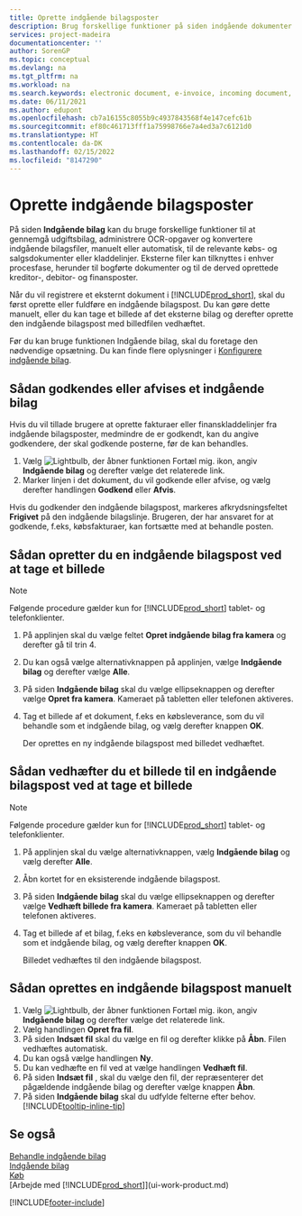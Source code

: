 ```yaml
---
title: Oprette indgående bilagsposter
description: Brug forskellige funktioner på siden indgående dokumenter til at gennemgå udgifts kvitteringer, administrere OCR-opgaver, konvertere indkommende dokumentfiler og vedhæfte eksterne filer.
services: project-madeira
documentationcenter: ''
author: SorenGP
ms.topic: conceptual
ms.devlang: na
ms.tgt_pltfrm: na
ms.workload: na
ms.search.keywords: electronic document, e-invoice, incoming document, OCR, ecommerce, document exchange, import invoice
ms.date: 06/11/2021
ms.author: edupont
ms.openlocfilehash: cb7a16155c8055b9c4937843568f4e147cefc61b
ms.sourcegitcommit: ef80c461713fff1a75998766e7a4ed3a7c6121d0
ms.translationtype: HT
ms.contentlocale: da-DK
ms.lasthandoff: 02/15/2022
ms.locfileid: "8147290"
---
```

# <a name="create-incoming-document-records"></a>Oprette indgående bilagsposter
På siden **Indgående bilag** kan du bruge forskellige funktioner til at gennemgå udgiftsbilag, administrere OCR-opgaver og konvertere indgående bilagsfiler, manuelt eller automatisk, til de relevante købs- og salgsdokumenter eller kladdelinjer. Eksterne filer kan tilknyttes i enhver procesfase, herunder til bogførte dokumenter og til de derved oprettede kreditor-, debitor- og finansposter.

Når du vil registrere et eksternt dokument i [!INCLUDE[prod_short](includes/prod_short.md)], skal du først oprette eller fuldføre en indgående bilagspost. Du kan gøre dette manuelt, eller du kan tage et billede af det eksterne bilag og derefter oprette den indgående bilagspost med billedfilen vedhæftet.

Før du kan bruge funktionen Indgående bilag, skal du foretage den nødvendige opsætning. Du kan finde flere oplysninger i [Konfigurere indgående bilag](across-how-setup-income-documents.md).

## <a name="to-approve-or-reject-an-incoming-document"></a>Sådan godkendes eller afvises et indgående bilag
Hvis du vil tillade brugere at oprette fakturaer eller finanskladdelinjer fra indgående bilagsposter, medmindre de er godkendt, kan du angive godkendere, der skal godkende posterne, før de kan behandles.

1. Vælg ![Lightbulb, der åbner funktionen Fortæl mig.](media/ui-search/search_small.png "Fortæl mig, hvad du vil foretage dig") ikon, angiv **Indgående bilag** og derefter vælge det relaterede link.
2. Marker linjen i det dokument, du vil godkende eller afvise, og vælg derefter handlingen **Godkend** eller **Afvis**.

Hvis du godkender den indgående bilagspost, markeres afkrydsningsfeltet **Frigivet** på den indgående bilagslinje. Brugeren, der har ansvaret for at godkende, f.eks, købsfakturaer, kan fortsætte med at behandle posten.

## <a name="to-create-an-incoming-document-record-by-taking-a-photo"></a>Sådan opretter du en indgående bilagspost ved at tage et billede
> [!NOTE]  
>   Følgende procedure gælder kun for [!INCLUDE[prod_short](includes/prod_short.md)] tablet- og telefonklienter.

1. På applinjen skal du vælge feltet **Opret indgående bilag fra kamera** og derefter gå til trin 4.
2. Du kan også vælge alternativknappen på applinjen, vælge **Indgående bilag** og derefter vælge **Alle**.
3. På siden **Indgående bilag** skal du vælge ellipseknappen og derefter vælge **Opret fra kamera**. Kameraet på tabletten eller telefonen aktiveres.
4. Tag et billede af et dokument, f.eks en købsleverance, som du vil behandle som et indgående bilag, og vælg derefter knappen **OK**.

    Der oprettes en ny indgående bilagspost med billedet vedhæftet.

## <a name="to-attach-an-image-to-an-incoming-document-record-by-taking-a-photo"></a>Sådan vedhæfter du et billede til en indgående bilagspost ved at tage et billede
> [!NOTE]  
>   Følgende procedure gælder kun for [!INCLUDE[prod_short](includes/prod_short.md)] tablet- og telefonklienter.

1. På applinjen skal du vælge alternativknappen, vælg **Indgående bilag** og vælg derefter **Alle**.
2. Åbn kortet for en eksisterende indgående bilagspost.
3. På siden **Indgående bilag** skal du vælge ellipseknappen og derefter vælge **Vedhæft billede fra kamera**. Kameraet på tabletten eller telefonen aktiveres.
4. Tag et billede af et bilag, f.eks en købsleverance, som du vil behandle som et indgående bilag, og vælg derefter knappen **OK**.

    Billedet vedhæftes til den indgående bilagspost.

## <a name="to-create-an-incoming-document-record-manually"></a>Sådan oprettes en indgående bilagspost manuelt
1. Vælg ![Lightbulb, der åbner funktionen Fortæl mig.](media/ui-search/search_small.png "Fortæl mig, hvad du vil foretage dig") ikon, angiv **Indgående bilag** og derefter vælge det relaterede link.
2. Vælg handlingen **Opret fra fil**.  
3. På siden **Indsæt fil** skal du vælge en fil og derefter klikke på **Åbn**. Filen vedhæftes automatisk.
4. Du kan også vælge handlingen **Ny**.
5. Du kan vedhæfte en fil ved at vælge handlingen **Vedhæft fil**.
6. På siden **Indsæt fil** , skal du vælge den fil, der repræsenterer det pågældende indgående bilag og derefter vælge knappen **Åbn**.
7. På siden **Indgående bilag** skal du udfylde felterne efter behov. [!INCLUDE[tooltip-inline-tip](includes/tooltip-inline-tip_md.md)]

## <a name="see-also"></a>Se også
[Behandle indgående bilag](across-process-income-documents.md)  
[Indgående bilag](across-income-documents.md)  
[Køb](purchasing-manage-purchasing.md)  
[Arbejde med [!INCLUDE[prod_short](includes/prod_short.md)]](ui-work-product.md)


[!INCLUDE[footer-include](includes/footer-banner.md)]